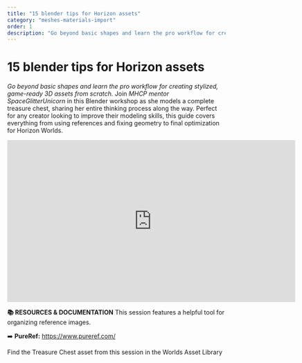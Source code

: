 ```yaml
---
title: "15 blender tips for Horizon assets"
category: "meshes-materials-import"
order: 1
description: "Go beyond basic shapes and learn the pro workflow for creating stylized, game-ready 3D assets"
---
```


# 15 blender tips for Horizon assets 
*Go beyond basic shapes and learn the pro workflow for creating stylized, game-ready 3D assets from scratch.* Join *MHCP mentor SpaceGlitterUnicorn* in this Blender workshop as she models a complete treasure chest, sharing her entire thinking process along the way. Perfect for any creator looking to improve their modeling skills, this guide covers everything from using references and fixing geometry to final optimization for Horizon Worlds.


<iframe width="665" height="374" src="https://www.youtube.com/embed/Onn0Y0LXF9U" title="Blender Tips for Horizon Assets" frameborder="0" allow="accelerometer; autoplay; clipboard-write; encrypted-media; gyroscope; picture-in-picture; web-share" referrerpolicy="strict-origin-when-cross-origin" allowfullscreen></iframe>

**📚 RESOURCES & DOCUMENTATION**
This session features a helpful tool for organizing reference images.

➡️ **PureRef:** https://www.pureref.com/

Find the Treasure Chest asset from this session in the Worlds Asset Library